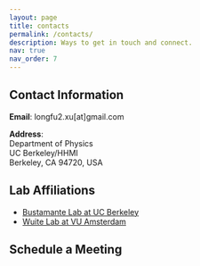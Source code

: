```yaml
---
layout: page
title: contacts
permalink: /contacts/
description: Ways to get in touch and connect.
nav: true
nav_order: 7
---
```


## Contact Information

**Email**: longfu2.xu[at]gmail.com

**Address**:  
Department of Physics  
UC Berkeley/HHMI  
Berkeley, CA 94720, USA

## Lab Affiliations

- [Bustamante Lab at UC Berkeley](http://bustamante.berkeley.edu)
- [Wuite Lab at VU Amsterdam](https://www.gijswuite.com/contact-gijswuite)

## Schedule a Meeting

<!-- Google Calendar Appointment Scheduling begin -->
<link href="https://calendar.google.com/calendar/scheduling-button-script.css" rel="stylesheet">
<script src="https://calendar.google.com/calendar/scheduling-button-script.js" async></script>
<script>
(function() {
  var target = document.currentScript;
  window.addEventListener('load', function() {
    calendar.schedulingButton.load({
      url: 'https://calendar.google.com/calendar/appointments/schedules/AcZssZ3RwS31ye6YPjBWiIJVt-t44HR0eIpXM7ftdhc7ViLbW-WScdC7wKupnayo0jBGpbAaHYVuOSTz?gv=true',
      color: '#039BE5',
      label: 'Book an appointment',
      target,
    });
  });
})();
</script>
<!-- end Google Calendar Appointment Scheduling -->
